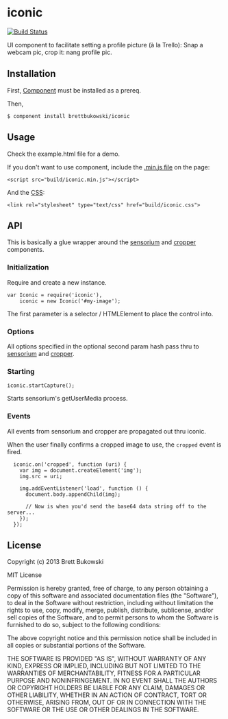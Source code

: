 iconic
======

[![Build Status](https://travis-ci.org/BrettBukowski/iconic.png?branch=master)](https://travis-ci.org/BrettBukowski/iconic)

UI component to facilitate setting a profile picture (à la Trello): Snap a webcam pic, crop it: nang profile pic.


## Installation

First, [Component] must be installed as a prereq.

Then,

    $ component install brettbukowski/iconic

## Usage

Check the example.html file for a demo.

If you don't want to use component, include the [.min.js file][js] on the page:

    <script src="build/iconic.min.js"></script>

And the [CSS][css]:

    <link rel="stylesheet" type="text/css" href="build/iconic.css">

## API

This is basically a glue wrapper around the [sensorium] and [cropper] components.

### Initialization

Require and create a new instance.

    var Iconic = require('iconic'),
        iconic = new Iconic('#my-image');

  The first parameter is a selector / HTMLElement to place the control into.

### Options

All options specified in the optional second param hash pass thru to [sensorium][sensorium-options] and [cropper][cropper-options].

### Starting

    iconic.startCapture();

Starts sensorium's getUserMedia process.

### Events

All events from sensorium and cropper are propagated out thru iconic.

When the user finally confirms a cropped image to use, the `cropped` event is fired.

      iconic.on('cropped', function (uri) {
        var img = document.createElement('img');
        img.src = uri;

        img.addEventListener('load', function () {
          document.body.appendChild(img);

          // Now is when you'd send the base64 data string off to the server...
        });
      });


## License

Copyright (c) 2013 Brett Bukowski

MIT License

Permission is hereby granted, free of charge, to any person obtaining a copy of this software and associated documentation files (the "Software"), to deal in the Software without restriction, including without limitation the rights to use, copy, modify, merge, publish, distribute, sublicense, and/or sell copies of the Software, and to permit persons to whom the Software is furnished to do so, subject to the following conditions:

The above copyright notice and this permission notice shall be included in all copies or substantial portions of the Software.

THE SOFTWARE IS PROVIDED "AS IS", WITHOUT WARRANTY OF ANY KIND, EXPRESS OR IMPLIED, INCLUDING BUT NOT LIMITED TO THE WARRANTIES OF MERCHANTABILITY, FITNESS FOR A PARTICULAR PURPOSE AND NONINFRINGEMENT. IN NO EVENT SHALL THE AUTHORS OR COPYRIGHT HOLDERS BE LIABLE FOR ANY CLAIM, DAMAGES OR OTHER LIABILITY, WHETHER IN AN ACTION OF CONTRACT, TORT OR OTHERWISE, ARISING FROM, OUT OF OR IN CONNECTION WITH THE SOFTWARE OR THE USE OR OTHER DEALINGS IN THE SOFTWARE.



[component]: https://github.com/component/component/
[js]: https://github.com/BrettBukowski/iconic/blob/gh-pages/build/iconic.min.js
[css]: https://github.com/BrettBukowski/iconic/blob/gh-pages/build/cropper.css
[sensorium]: https://github.com/BrettBukowski/sensorium
[sensorium-options]: https://github.com/BrettBukowski/sensorium#initialization
[cropper]: https://github.com/BrettBukowski/cropper
[cropper-options]: https://github.com/BrettBukowski/cropper#options
